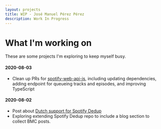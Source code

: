 ```yaml
---
layout: projects
title: WIP - José Manuel Pérez Pérez
description: Work In Progress
---
```


# What I'm working on

These are some projects I'm exploring to keep myself busy.

#### 2020-08-03

- Clean up PRs for [spotify-web-api-js](https://github.com/JMPerez/spotify-web-api-js/), including updating dependencies, adding endpoint for queueing tracks and episodes, and improving TypeScript

#### 2020-08-02

- Post about [Dutch support for Spotify Dedup](https://www.buymeacoffee.com/p/92683)
- Exploring extending Spotify Dedup repo to include a blog section to collect BMC posts.

